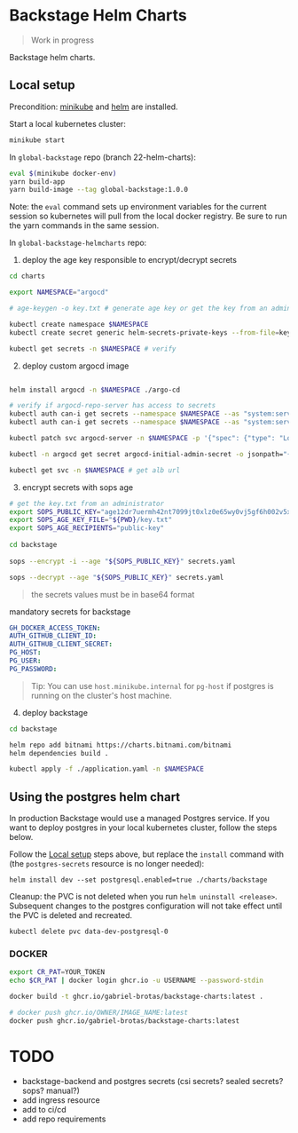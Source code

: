 # Backstage Helm Charts

> Work in progress

Backstage helm charts.

## Local setup
Precondition: [minikube](https://minikube.sigs.k8s.io/docs/) and [helm](https://helm.sh/) are installed.

Start a local kubernetes cluster:
```sh
minikube start
```

In `global-backstage` repo (branch 22-helm-charts):
```sh
eval $(minikube docker-env)
yarn build-app
yarn build-image --tag global-backstage:1.0.0
```
Note: the `eval` command sets up environment variables for the current session so kubernetes will pull from the local docker registry.  Be sure to run the yarn commands in the same session.

In `global-backstage-helmcharts` repo:

1. deploy the age key responsible to encrypt/decrypt secrets
```sh
cd charts

export NAMESPACE="argocd"

# age-keygen -o key.txt # generate age key or get the key from an administrator

kubectl create namespace $NAMESPACE
kubectl create secret generic helm-secrets-private-keys --from-file=key.txt -n $NAMESPACE # deploy key.txt on secrets

kubectl get secrets -n $NAMESPACE # verify
```

2. deploy custom argocd image
```bash

helm install argocd -n $NAMESPACE ./argo-cd

# verify if argocd-repo-server has access to secrets
kubectl auth can-i get secrets --namespace $NAMESPACE --as "system:serviceaccount:${NAMESPACE}:argocd-repo-server" # the output should be yes
kubectl auth can-i get secrets --namespace $NAMESPACE --as "system:serviceaccount:${NAMESPACE}:argocd-repo-server" # the output should be yes

kubectl patch svc argocd-server -n $NAMESPACE -p '{"spec": {"type": "LoadBalancer"}}'

kubectl -n argocd get secret argocd-initial-admin-secret -o jsonpath="{.data.password}" | base64 -d; echo # get argocd password

kubectl get svc -n $NAMESPACE # get alb url
```

3. encrypt secrets with sops age
```bash
# get the key.txt from an administrator
export SOPS_PUBLIC_KEY="age12dr7uermh42nt7099jt0xlz0e65wy0vj5gf6h002v5x6esvkcd9qq9kglv"
export SOPS_AGE_KEY_FILE="${PWD}/key.txt"
export SOPS_AGE_RECIPIENTS="public-key"
    
cd backstage
    
sops --encrypt -i --age "${SOPS_PUBLIC_KEY}" secrets.yaml 

sops --decrypt --age "${SOPS_PUBLIC_KEY}" secrets.yaml
```
> the secrets values must be in base64 format

mandatory secrets for backstage
```yaml
GH_DOCKER_ACCESS_TOKEN: 
AUTH_GITHUB_CLIENT_ID: 
AUTH_GITHUB_CLIENT_SECRET: 
PG_HOST: 
PG_USER: 
PG_PASSWORD: 
```
> Tip: You can use `host.minikube.internal` for `pg-host` if postgres is running on the cluster's host machine.

4. deploy backstage
```bash
cd backstage

helm repo add bitnami https://charts.bitnami.com/bitnami
helm dependencies build .

kubectl apply -f ./application.yaml -n $NAMESPACE
```

## Using the postgres helm chart
In production Backstage would use a managed Postgres service.  If you want to deploy postgres in your local kubernetes cluster, follow the steps below.

Follow the [Local setup](#local-setup) steps above, but replace the `install` command with (the `postgres-secrets` resource is no longer needed):
```
helm install dev --set postgresql.enabled=true ./charts/backstage
```

Cleanup: the PVC is not deleted when you run `helm uninstall <release>`.  Subsequent changes to the postgres configuration will not take effect until the PVC is deleted and recreated.
```
kubectl delete pvc data-dev-postgresql-0 
```

### DOCKER
```sh
export CR_PAT=YOUR_TOKEN
echo $CR_PAT | docker login ghcr.io -u USERNAME --password-stdin

docker build -t ghcr.io/gabriel-brotas/backstage-charts:latest .

# docker push ghcr.io/OWNER/IMAGE_NAME:latest
docker push ghcr.io/gabriel-brotas/backstage-charts:latest
```

# TODO
- backstage-backend and postgres secrets (csi secrets? sealed secrets? sops? manual?)
- add ingress resource
- add to ci/cd
- add repo requirements